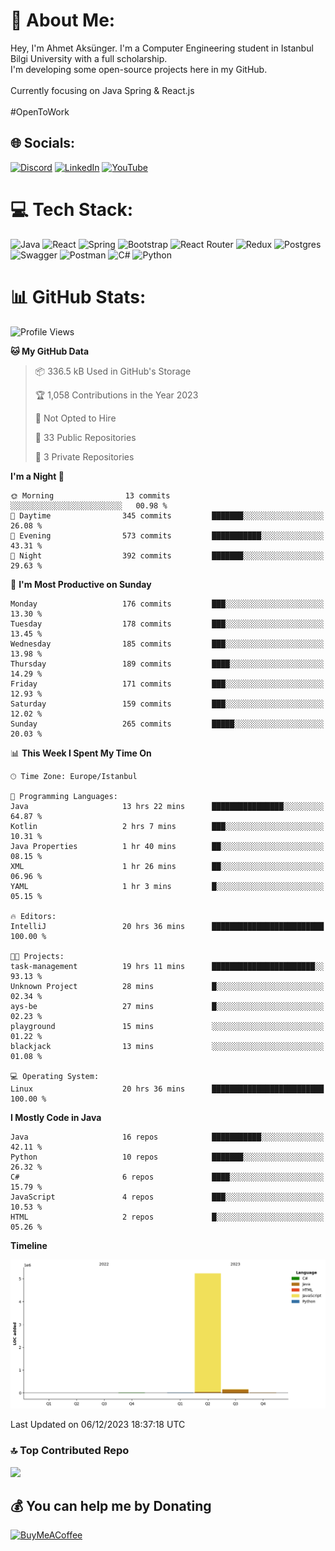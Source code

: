 # 💫 About Me:
Hey, I'm Ahmet Aksünger. I'm a Computer Engineering student in Istanbul Bilgi University with a full scholarship. <br>I'm developing some open-source projects here in my GitHub.<br><br>Currently focusing on Java Spring & React.js<br><br>#OpenToWork


## 🌐 Socials:
[![Discord](https://img.shields.io/badge/Discord-%237289DA.svg?logo=discord&logoColor=white)](https://discord.gg/Ahmeet#3182) [![LinkedIn](https://img.shields.io/badge/LinkedIn-%230077B5.svg?logo=linkedin&logoColor=white)](https://linkedin.com/in/ahmet-aksünger-102981254) [![YouTube](https://img.shields.io/badge/YouTube-%23FF0000.svg?logo=YouTube&logoColor=white)](https://youtube.com/@UCEbf_pelFExWvRZ7C0Zl4sQ) 

# 💻 Tech Stack:
![Java](https://img.shields.io/badge/java-%23ED8B00.svg?style=for-the-badge&logo=java&logoColor=white) ![React](https://img.shields.io/badge/redux-%23593d88.svg?style=for-the-badge&logo=redux&logoColor=white) ![Spring](https://img.shields.io/badge/react-%2320232a.svg?style=for-the-badge&logo=react&logoColor=%2361DAFB) ![Bootstrap](https://img.shields.io/badge/bootstrap-%23563D7C.svg?style=for-the-badge&logo=bootstrap&logoColor=white) ![React Router](https://img.shields.io/badge/React_Router-CA4245?style=for-the-badge&logo=react-router&logoColor=white) ![Redux](https://img.shields.io/badge/spring-%236DB33F.svg?style=for-the-badge&logo=spring&logoColor=white) ![Postgres](https://img.shields.io/badge/postgres-%23316192.svg?style=for-the-badge&logo=postgresql&logoColor=white) ![Swagger](https://img.shields.io/badge/-Swagger-%23Clojure?style=for-the-badge&logo=swagger&logoColor=white) ![Postman](https://img.shields.io/badge/Postman-FF6C37?style=for-the-badge&logo=postman&logoColor=white) ![C#](https://img.shields.io/badge/c%23-%23239120.svg?style=for-the-badge&logo=c-sharp&logoColor=white) ![Python](https://img.shields.io/badge/python-3670A0?style=for-the-badge&logo=python&logoColor=ffdd54)
# 📊 GitHub Stats:
<!--START_SECTION:waka-->
![Profile Views](http://img.shields.io/badge/Profile%20Views-1-blue)

**🐱 My GitHub Data** 

> 📦 336.5 kB Used in GitHub's Storage 
 > 
> 🏆 1,058 Contributions in the Year 2023
 > 
> 🚫 Not Opted to Hire
 > 
> 📜 33 Public Repositories 
 > 
> 🔑 3 Private Repositories 
 > 
**I'm a Night 🦉** 

```text
🌞 Morning                13 commits          ░░░░░░░░░░░░░░░░░░░░░░░░░   00.98 % 
🌆 Daytime                345 commits         ███████░░░░░░░░░░░░░░░░░░   26.08 % 
🌃 Evening                573 commits         ███████████░░░░░░░░░░░░░░   43.31 % 
🌙 Night                  392 commits         ███████░░░░░░░░░░░░░░░░░░   29.63 % 
```
📅 **I'm Most Productive on Sunday** 

```text
Monday                   176 commits         ███░░░░░░░░░░░░░░░░░░░░░░   13.30 % 
Tuesday                  178 commits         ███░░░░░░░░░░░░░░░░░░░░░░   13.45 % 
Wednesday                185 commits         ███░░░░░░░░░░░░░░░░░░░░░░   13.98 % 
Thursday                 189 commits         ████░░░░░░░░░░░░░░░░░░░░░   14.29 % 
Friday                   171 commits         ███░░░░░░░░░░░░░░░░░░░░░░   12.93 % 
Saturday                 159 commits         ███░░░░░░░░░░░░░░░░░░░░░░   12.02 % 
Sunday                   265 commits         █████░░░░░░░░░░░░░░░░░░░░   20.03 % 
```


📊 **This Week I Spent My Time On** 

```text
🕑︎ Time Zone: Europe/Istanbul

💬 Programming Languages: 
Java                     13 hrs 22 mins      ████████████████░░░░░░░░░   64.87 % 
Kotlin                   2 hrs 7 mins        ███░░░░░░░░░░░░░░░░░░░░░░   10.31 % 
Java Properties          1 hr 40 mins        ██░░░░░░░░░░░░░░░░░░░░░░░   08.15 % 
XML                      1 hr 26 mins        ██░░░░░░░░░░░░░░░░░░░░░░░   06.96 % 
YAML                     1 hr 3 mins         █░░░░░░░░░░░░░░░░░░░░░░░░   05.15 % 

🔥 Editors: 
IntelliJ                 20 hrs 36 mins      █████████████████████████   100.00 % 

🐱‍💻 Projects: 
task-management          19 hrs 11 mins      ███████████████████████░░   93.13 % 
Unknown Project          28 mins             █░░░░░░░░░░░░░░░░░░░░░░░░   02.34 % 
ays-be                   27 mins             █░░░░░░░░░░░░░░░░░░░░░░░░   02.23 % 
playground               15 mins             ░░░░░░░░░░░░░░░░░░░░░░░░░   01.22 % 
blackjack                13 mins             ░░░░░░░░░░░░░░░░░░░░░░░░░   01.08 % 

💻 Operating System: 
Linux                    20 hrs 36 mins      █████████████████████████   100.00 % 
```

**I Mostly Code in Java** 

```text
Java                     16 repos            ███████████░░░░░░░░░░░░░░   42.11 % 
Python                   10 repos            ███████░░░░░░░░░░░░░░░░░░   26.32 % 
C#                       6 repos             ████░░░░░░░░░░░░░░░░░░░░░   15.79 % 
JavaScript               4 repos             ███░░░░░░░░░░░░░░░░░░░░░░   10.53 % 
HTML                     2 repos             █░░░░░░░░░░░░░░░░░░░░░░░░   05.26 % 
```



**Timeline**

![Lines of Code chart](https://raw.githubusercontent.com/AhmetAksunger/AhmetAksunger/main/assets/bar_graph.png)


 Last Updated on 06/12/2023 18:37:18 UTC
<!--END_SECTION:waka-->

### 🔝 Top Contributed Repo
![](https://github-contributor-stats.vercel.app/api?username=AhmetAksunger&limit=5&theme=dark&combine_all_yearly_contributions=true)

  ## 💰 You can help me by Donating
  [![BuyMeACoffee](https://img.shields.io/badge/Buy%20Me%20a%20Coffee-ffdd00?style=for-the-badge&logo=buy-me-a-coffee&logoColor=black)](https://buymeacoffee.com/ahmetaksunger) 

  
<!-- Proudly created with GPRM ( https://gprm.itsvg.in ) -->
